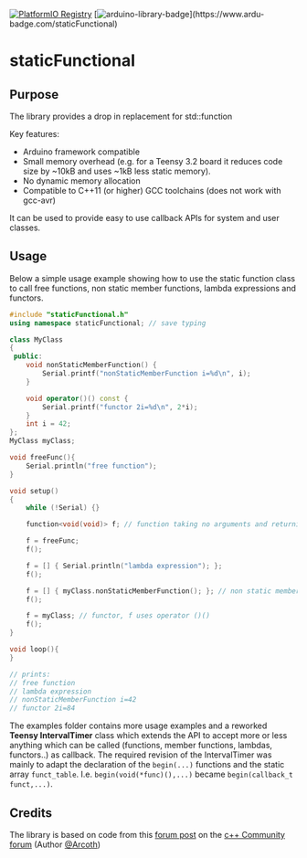 [![PlatformIO Registry](https://badges.registry.platformio.org/packages/luni64/library/staticFunctional.svg)](https://registry.platformio.org/libraries/luni64/staticFunctional)
[![arduino-library-badge](https://www.ardu-badge.com/badge/staticFunctional.svg?)](https://www.ardu-badge.com/staticFunctional)

# staticFunctional

## Purpose
The library provides a drop in replacement for std::function 

Key features:
- Arduino framework compatible
- Small memory overhead (e.g. for a Teensy 3.2 board it reduces code size by ~10kB and uses ~1kB less static memory).
- No dynamic memory allocation
- Compatible to C++11 (or higher) GCC toolchains (does not work with gcc-avr)

It can be used to provide easy to use callback APIs for system and user classes.

## Usage

Below a simple usage example showing how to use the static function class to call free functions, non static member functions, lambda expressions and functors.
```c++
#include "staticFunctional.h"
using namespace staticFunctional; // save typing

class MyClass
{
 public:
    void nonStaticMemberFunction() {
        Serial.printf("nonStaticMemberFunction i=%d\n", i);
    }

    void operator()() const {
        Serial.printf("functor 2i=%d\n", 2*i);
    }
    int i = 42;
};
MyClass myClass;

void freeFunc(){
    Serial.println("free function");
}

void setup()
{
    while (!Serial) {}

    function<void(void)> f; // function taking no arguments and returning nothing

    f = freeFunc;
    f();

    f = [] { Serial.println("lambda expression"); };
    f();

    f = [] { myClass.nonStaticMemberFunction(); }; // non static member function
    f();

    f = myClass; // functor, f uses operator ()()
    f();
}

void loop(){
}

// prints:
// free function
// lambda expression
// nonStaticMemberFunction i=42
// functor 2i=84
```

The examples folder contains more usage examples and a reworked **Teensy IntervalTimer** class which extends the API to accept more or less anything which can be called (functions, member functions, lambdas, functors..) as callback. The required revision of the IntervalTimer was mainly to adapt the declaration of the `begin(...)` functions and the static array `funct_table`. I.e. `begin(void(*func)(),...)` became `begin(callback_t funct,...)`.


## Credits

The library is based on code from this [forum post](https://www.c-plusplus.net/forum/topic/344451/std-function-und-std-bind-durch-einfachere-eigene-variante-ersetzen-signal-slot/17) on the [c++ Community forum](https://www.c-plusplus.net/forum/) (Author [@Arcoth](https://github.com/Arcoth))


